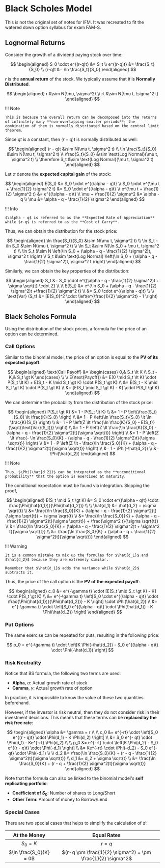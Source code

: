 # **Black Scholes Model**

This is not the original set of notes for IFM. It was recreated to fit the watered down option syllabus for exam FAM-S.

## **Lognormal Returns**

Consider the growth of a dividend paying stock over time:

$$
\begin{aligned}
    S_0 \cdot e^{(r-q)t} &= S_t \\
    e^{(r-q)t} &= \frac{S_t}{S_0} \\
    (r-q)t &= \ln \frac{S_t}{S_0}
\end{aligned}
$$

$r$ is the **annual return** of the stock. We typically assume that it is **Normally Distributed**.

$$
\begin{aligned}
    r &\sim N(\mu, \sigma^2) \\
    rt &\sim N(\mu t, \sigma^2 t)
\end{aligned}
$$

!!! Note

    This is because the overall return can be decomposed into the returns of infinitely many **non-overlapping smaller periods**; the combination of them is normally distributed based on the central limit theorem.

Since $qt$ is a constant, then $(r-q)t$ is normally distributed as well:

$$
\begin{aligned}
    (r - q)t &\sim N(\mu t, \sigma^2 t) \\
    \ln \frac{S_t}{S_0} &\sim N(\mu t, \sigma^2 t) \\
    \frac{S_t}{S_0} &\sim \text{Log Normal}(\mu t, \sigma^2 t) \\
    \therefore S_t &\sim \text{Log Normal}(\mu t, \sigma^2 t)
\end{aligned}
$$

Let $\alpha$ denote the **expected capital gain** of the stock:

$$
\begin{aligned}
    E(S_t) &= S_0 \cdot e^{(\alpha - q)t} \\
    S_0 \cdot e^{\mu t + \frac{1}{2} \sigma^2 t} &= S_0 \cdot e^{(\alpha - q)t} \\
    e^{\mu t + \frac{1}{2} \sigma^2 t} &= e^{(\alpha - q)t} \\
    \mu + \frac{1}{2} \sigma^2 &= \alpha - q \\
    \mu &= \alpha - q - \frac{1}{2} \sigma^2
\end{aligned}
$$

!!! Info

    $\alpha - q$ is referred to as the **Expected Rate of Appreciation** while $r-q$ is referred to as the **Cost of Carry**.

Thus, we can obtain the distribution for the stock price:

$$
\begin{aligned}
    \ln \frac{S_t}{S_0} &\sim N(\mu t, \sigma^2 t) \\
    \ln S_t - \ln S_0 &\sim N(\mu t, \sigma^2 t) \\
    \ln S_t &\sim N(\ln S_0 + \mu t, \sigma^2 t) \\
    \ln S_t &\sim N \left(\ln S_0 + (\alpha - q - \frac{1}{2} \sigma^2)t, \sigma^2 t \right) \\
    S_t &\sim \text{Log Normal} \left(\ln S_0 + (\alpha - q - \frac{1}{2} \sigma^2)t, \sigma^2 t \right)
\end{aligned}
$$

Similarly, we can obtain the key properties of the distribution:

$$
\begin{aligned}
    S_t &= S_0 \cdot e^{(\alpha - q - \frac{1}{2} \sigma^2)t + \sigma \sqrt{t} \cdot Z} \\
    \\
    E(S_t)
    &= e^{\ln S_0 + (\alpha - q - \frac{1}{2} \sigma^2)t +\frac{1}{2} \sigma^2 t} \\
    &= S_0 \cdot e^{(\alpha - q)t} \\
    \\
    \text{Var} (S_t)
    &= [E(S_t)]^2 \cdot \left(e^{\frac{1}{2} \sigma^2t} - 1 \right)
\end{aligned}
$$

## **Black Scholes Formula**

Using the distribution of the stock prices, a formula for the price of an option can be determined.

### **Call Options**

Similar to the binomial model, the price of an option is equal to the **PV of its expected payoff**.

$$
\begin{aligned}
    \text{Call Payoff}
    &=
    \begin{cases}
        0,& S_t \lt K \\
        S_t - K,& S_t \gt K
    \end{cases} \\
    \\
    E(\text{Payoff})
    &= E(0 \mid S_t \lt K) \cdot P(S_t \lt K) + E(S_t - K \mid S_t \gt K) \cdot P(S_t \gt K) \\
    &= E(S_t - K \mid S_t \gt K) \cdot P(S_t \gt K) \\
    &= [E(S_t \mid S_t \gt K) - K] \cdot P(S_t \gt K)
\end{aligned}
$$

We can determine the probability from the distribution of the stock price:

$$
\begin{aligned}
    P(S_t \gt K)
    &= 1 - P(S_t \lt K) \\
    &= 1 - P \left(\frac{S_t}{S_0} \lt \frac{K}{S_0} \right) \\
    &= 1 - P \left(\ln \frac{S_t}{S_0} \lt \ln \frac{K}{S_0} \right) \\
    &= 1 - P \left(Z \lt \frac{\ln \frac{K}{S_0} - E(S_t)}{\sqrt{\text{Var}(S_t)}} \right) \\
    &= 1 - P \left(Z \lt \frac{\ln \frac{K}{S_0} - (\alpha - q - \frac{1}{2} \sigma^2)t}{\sigma \sqrt{t}} \right) \\
    &= 1 - P \left(Z \lt \frac{- \ln \frac{S_0}{K} - (\alpha - q - \frac{1}{2} \sigma^2)t}{\sigma \sqrt{t}} \right) \\
    &= 1 - P \left(Z \lt - \frac{\ln \frac{S_0}{K} + (\alpha - q - \frac{1}{2} \sigma^2)t}{\sigma \sqrt{t}} \right) \\
    &= 1 - \Phi(-\hat{d_2}) \\
    &= \Phi(\hat{d_2})
\end{aligned}
$$

!!! Note

    Thus, $\Phi(\hat{d_2})$ can be intepreted as the **unconditional probability** that the option is exercised at maturity. 

The conditional expectation must be found via integration. Skipping the proof,

$$
\begin{aligned}
    E(S_t \mid S_t \gt K)
    &= S_0 \cdot e^{(\alpha - q)t} \cdot \frac{\Phi(\hat{d_1})}{\Phi(\hat{d_2})} \\
    \\
    \hat{d_1}
    &= \hat{d_2} + \sigma \sqrt{t}  \\
    &= \frac{\ln \frac{S_0}{K} + (\alpha - q - \frac{1}{2} \sigma^2)t}{\sigma \sqrt{t}} + \sigma \sqrt{t} \\
    &= \frac{\ln \frac{S_0}{K} + (\alpha - q - \frac{1}{2} \sigma^2)t}{\sigma \sqrt{t}} + \frac{\sigma^2 t}{\sigma \sqrt{t}} \\
    &= \frac{\ln \frac{S_0}{K} + (\alpha - q - \frac{1}{2} \sigma^2)t + \sigma^2 t}{\sigma \sqrt{t}} \\
    &= \frac{\ln \frac{S_0}{K} + (\alpha - q + \frac{1}{2} \sigma^2)t}{\sigma \sqrt{t}}
\end{aligned}
$$

!!! Warning

    It is a common mistake to mix up the formulas for $\hat{d_1}$ and $\hat{d_2}$ because they are extremely similar.

    Remember that $\hat{d_1}$ adds the variance while $\hat{d_2}$ subtracts it.

Thus, the price of the call option is the **PV of the expected payoff**:

$$
\begin{aligned}
    c_0
    &= e^{-\gamma t} \cdot [E(S_t \mid S_t \gt K) - K] \cdot P(S_t \gt K) \\
    &= e^{-\gamma t} \left[S_0 \cdot e^{(\alpha - q)t} \cdot \frac{\Phi(\hat{d_1})}{\Phi(\hat{d_2})} - K \right] \cdot \Phi(\hat{d_2}) \\
    &= e^{-\gamma t} \cdot \left[S_0 e^{(\alpha - q)t} \cdot \Phi(\hat{d_1}) - K \Phi(\hat{d_2}) \right]
\end{aligned}
$$

### **Put Options**

The same exercise can be repeated for puts, resulting in the following price:

$$
    p_0
    = e^{-\gamma t} \cdot \left[K \Phi(-\hat{d_2}) - S_0 e^{(\alpha - q)t} \cdot \Phi(-\hat{d_1}) \right]
$$

### **Risk Neutrality**

Notice that BS formula, the following two terms are used:

* **Alpha**, $\alpha$: Actual growth rate of stock
* **Gamma**, $\gamma$: Actual growth rate of option

In practice, it is impossible to know the value of these two quantities beforehand.

However, if the investor is risk neutral, then they do not consider risk in their investment decisions. This means that these terms can be **replaced by the risk free rate**:

$$
\begin{aligned}
    \alpha &= \gamma = r \\
    \\
    c_0
    &= e^{-rt} \cdot \left[S_0 e^{(r - q)t} \cdot \Phi(d_1) - K \Phi(d_2) \right] \\
    &= S_0 e^{- qt} \cdot \Phi(d_1) - Ke^{-rt} \Phi(d_2) \\
    \\
    p_0
    &= e^{-rt} \cdot \left[K \Phi(d_2) - S_0 e^{(r - q)t} \cdot \Phi(-d_1) \right] \\
    &= Ke^{-rt} \cdot \Phi(-d_2) - S_0 e^{-qt} \cdot \Phi(-d_1) \\
    \\
    d_2 &= \frac{\ln \frac{S_0}{K} + (r - q - \frac{1}{2} \sigma^2)t}{\sigma \sqrt{t}} \\
    d_1
    &= d_2 + \sigma \sqrt{t} \\
    &= \frac{\ln \frac{S_0}{K} + (r - q + \frac{1}{2} \sigma^2)t}{\sigma \sqrt{t}}
\end{aligned}
$$

Note that the formula can also be linked to the binomial model's **self replicating portfolio**:

* **Coefficient of $S_0$**: Number of shares to Long/Short
* **Other Term**: Amount of money to Borrow/Lend


### **Special Cases**

There are two special cases that helps to simplify the calculation of $d$:

<center>

| At the Money | Equal Rates |
| :-: | :-: |
| $S_0 = K$ | $r = q$ |
| $\ln \frac{S_0}{K} = 0$ | $(r-q \pm \frac{1}{2} \sigma^2) = \pm \frac{1}{2} \sigma^2$ |

</center>

